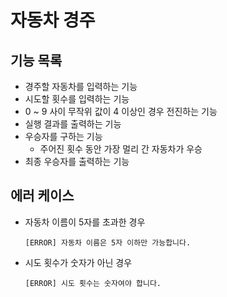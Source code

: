 # 자동차 경주

## 기능 목록

- 경주할 자동차를 입력하는 기능
- 시도할 횟수를 입력하는 기능
- 0 ~ 9 사이 무작위 값이 4 이상인 경우 전진하는 기능
- 실행 결과를 출력하는 기능
- 우승자를 구하는 기능
  - 주어진 횟수 동안 가장 멀리 간 자동차가 우승
- 최종 우승자를 출력하는 기능

## 에러 케이스

- 자동차 이름이 5자를 초과한 경우

  ```
  [ERROR] 자동차 이름은 5자 이하만 가능합니다.
  ```

- 시도 횟수가 숫자가 아닌 경우
  ```
  [ERROR] 시도 횟수는 숫자여야 합니다.
  ```
